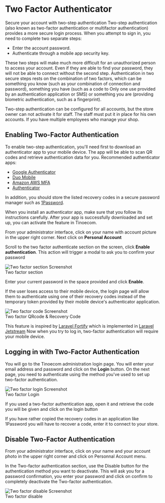 # Two Factor Authenticator

Secure your account with two-step authentication
Two-step authentication (also known as two-factor authentication or multifactor authentication) provides a more secure login process. When you attempt to sign in, you need to complete two separate steps:

- Enter the account password.
- Authenticate through a mobile app security key.

These two steps will make much more difficult for an unauthorized person to access your account. 
Even if they are able to find your password, they will not be able to connect without the second step.
Authentication in two secure steps rests on the combination of two factors, which can be something you 
know (such as your combination of connection and password), something you have (such as a code to Only one
use provided by an authentication application or SMS) or something you are (providing biometric authentication, such as a fingerprint).

Two-step authentication can be configured for all accounts, but the store owner can not activate it for staff. 
The staff must put it in place for his own accounts. If you have multiple employees who manage your shop.

## Enabling Two-Factor Authentication

To enable two-step authentication, you'll need first to download an authenticator app to your mobile device. 
The app will be able to scan QR codes and retrieve authentication data for you. Recommended authenticator apps:

- [Google Authenticator](https://support.google.com/accounts/answer/1066447)
- [Duo Mobile](https://guide.duo.com/third-party-accounts)
- [Amazon AWS MFA](https://aws.amazon.com/iam/details/mfa)
- [Authenticator](https://www.microsoft.com/store/p/microsoft-authenticator/9nblgggzmcj6)

In addition, you should store the listed recovery codes in a secure password manager such as [1Password](https://1password.com).

When you install an authenticator app, make sure that you follow its instructions carefully. 
After your app is successfully downloaded and set up, you can activate the feature in Tinoecom.

From your administrator interface, click on your name with account picture in the upper right corner. Next click on **Personal Account**

Scroll to the two factor authenticate section on the screen, click **Enable authentication**. This action will trigger a modal to ask you to confirm your password

<div class="screenshot">
    <img src="/screenshots/{{version}}/two-factor-section.png" alt="Two factor section Screenshot">
    <div class="caption">Two factor section</div>
</div>

Enter your current password in the space provided and click **Enable**.

If the user loses access to their mobile device, the login page will allow them to authenticate using one of their recovery codes instead of the temporary token provided by their mobile device's authenticator application.

<div class="screenshot">
    <img src="/screenshots/{{version}}/two-factor-code.png" alt="Two factor code Screenshot">
    <div class="caption">Two factor QRcode & Recovery Code</div>
</div>

This feature is inspired by [Laravel Fortify](https://laravel.com/docs/9.x/fortify) which is implemented in [Laravel Jetstream](https://jetstream.laravel.com/2.x/introduction.html)
Now when you try to log in, two-factor authentication will require your mobile device.

## Logging in with Two-Factor Authentication

You will go to the Tinoecom administration login page. You will enter your email address and password and click on the **Login** button. 
On the next page, you need to authenticate using the method you've used to set up two-factor authentication.

<div class="screenshot">
    <img src="/screenshots/{{version}}/two-factor-authentication.png" alt="Two factor login Screenshot">
    <div class="caption">Two factor Login</div>
</div>

If you used a two-factor authentication app, open it and retrieve the code you will be given and click on the login button

If you have rather copied the recovery codes in an application like 1Password you will have to recover a code, enter it to connect to your store.

## Disable Two-Factor Authentication

From your administrator interface, click on your name and your account photo in the upper right corner and click on Personnal Account menu.

In the Two-factor authentication section, use the Disable button for the authentication method you want to deactivate. This will ask you for a password confirmation, you enter your password and click on confirm to completely deactivate the Two-factor authentication.

<div class="screenshot">
    <img src="/screenshots/{{version}}/two-factor-disable.png" alt="Two factor disable Screenshot">
    <div class="caption">Two factor disable</div>
</div>
